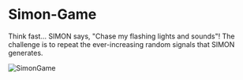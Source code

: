 # Simon-Game
Think fast... SIMON says, "Chase my flashing lights and sounds"!
The challenge is to repeat the ever-increasing random signals that SIMON generates.




![SimonGame](https://user-images.githubusercontent.com/85825910/217777941-9184af8a-29cd-444c-b83d-bf7ab6dcf04b.PNG)

